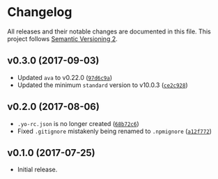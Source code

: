 # Changelog

All releases and their notable changes are documented in this file. This project follows [Semantic Versioning 2](http://semver.org).

## v0.3.0 (2017-09-03)

- Updated `ava` to v0.22.0 ([`97d6c9a`](https://github.com/sonicdoe/generator-node/commit/97d6c9adcaac2fee1c6fc1b29cff1bd079f066cf))
- Updated the minimum `standard` version to v10.0.3 ([`ce2c928`](https://github.com/sonicdoe/generator-node/commit/ce2c92808480369fa2a3f16c694f0f4e7775592d))

## v0.2.0 (2017-08-06)

- `.yo-rc.json` is no longer created ([`68b72c6`](https://github.com/sonicdoe/generator-node/commit/68b72c636123f953773bc8febe5dd2546685ddd2))
- Fixed `.gitignore` mistakenly being renamed to `.npmignore` ([`a12f772`](https://github.com/sonicdoe/generator-node/commit/a12f772803d3d25b7f1e1c6e0d01690c3a3a5b20))

## v0.1.0 (2017-07-25)

- Initial release.
